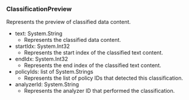 ### ClassificationPreview
Represents the preview of classified data content.

- text: System.String
  - Represents the classified data content.
- startIdx: System.Int32
  - Represents the start index of the classified text content.
- endIdx: System.Int32
  - Represents the end index of the classified text content.
- policyIds: list of System.Strings
  - Represents the list of policy IDs that detected this classification.
- analyzerId: System.String
  - Represents the analyzer ID that performed the classification.

